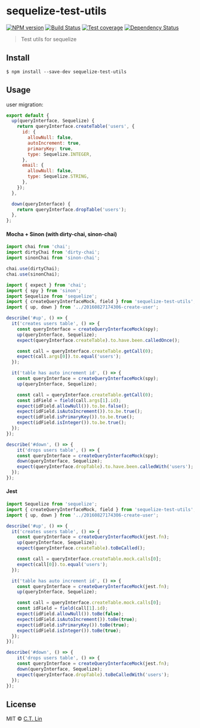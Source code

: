 # sequelize-test-utils

[![NPM version][npm-image]][npm-url]
[![Build Status][travis-image]][travis-url]
[![Test coverage][coveralls-image]][coveralls-url]
[![Dependency Status][david_img]][david_site]

> Test utils for sequelize


## Install

```
$ npm install --save-dev sequelize-test-utils
```

## Usage

user migration:

```js
export default {
  up(queryInterface, Sequelize) {
    return queryInterface.createTable('users', {
      id: {
        allowNull: false,
        autoIncrement: true,
        primaryKey: true,
        type: Sequelize.INTEGER,
      },
      email: {
        allowNull: false,
        type: Sequelize.STRING,
      },
    });
  },

  down(queryInterface) {
    return queryInterface.dropTable('users');
  },
};
```


#### Mocha + Sinon (with dirty-chai, sinon-chai)

```js
import chai from 'chai';
import dirtyChai from 'dirty-chai';
import sinonChai from 'sinon-chai';

chai.use(dirtyChai);
chai.use(sinonChai);
```

```js
import { expect } from 'chai';
import { spy } from 'sinon';
import Sequelize from 'sequelize';
import { createQueryInterfaceMock, field } from 'sequelize-test-utils';
import { up, down } from '../20160827174306-create-user';

describe('#up', () => {
  it('creates users table', () => {
    const queryInterface = createQueryInterfaceMock(spy);
    up(queryInterface, Sequelize);
    expect(queryInterface.createTable).to.have.been.calledOnce();

    const call = queryInterface.createTable.getCall(0);
    expect(call.args[0]).to.equal('users');
  });

  it('table has auto increment id', () => {
    const queryInterface = createQueryInterfaceMock(spy);
    up(queryInterface, Sequelize);

    const call = queryInterface.createTable.getCall(0);
    const idField = field(call.args[1].id);
    expect(idField.allowNull()).to.be.false();
    expect(idField.isAutoIncrement()).to.be.true();
    expect(idField.isPrimaryKey()).to.be.true();
    expect(idField.isInteger()).to.be.true();
  });
});

describe('#down', () => {
    it('drops users table', () => {
    const queryInterface = createQueryInterfaceMock(spy);
    down(queryInterface, Sequelize);
    expect(queryInterface.dropTable).to.have.been.calledWith('users');
  });
});
```


#### Jest

```js
import Sequelize from 'sequelize';
import { createQueryInterfaceMock, field } from 'sequelize-test-utils';
import { up, down } from '../20160827174306-create-user';

describe('#up', () => {
  it('creates users table', () => {
    const queryInterface = createQueryInterfaceMock(jest.fn);
    up(queryInterface, Sequelize);
    expect(queryInterface.createTable).toBeCalled();

    const call = queryInterface.createTable.mock.calls[0];
    expect(call[0]).to.equal('users');
  });

  it('table has auto increment id', () => {
    const queryInterface = createQueryInterfaceMock(jest.fn);
    up(queryInterface, Sequelize);

    const call = queryInterface.createTable.mock.calls[0];
    const idField = field(call[1].id);
    expect(idField.allowNull()).toBe(false);
    expect(idField.isAutoIncrement()).toBe(true);
    expect(idField.isPrimaryKey()).toBe(true);
    expect(idField.isInteger()).toBe(true);
  });
});

describe('#down', () => {
    it('drops users table', () => {
    const queryInterface = createQueryInterfaceMock(jest.fn);
    down(queryInterface, Sequelize);
    expect(queryInterface.dropTable).toBeCalledWith('users');
  });
});
```

## License

MIT © [C.T. Lin](https://github.com/chentsulin/sequelize-test-utils)

[npm-image]: https://badge.fury.io/js/sequelize-test-utils.svg
[npm-url]: https://npmjs.org/package/sequelize-test-utils
[travis-image]: https://travis-ci.org/chentsulin/sequelize-test-utils.svg
[travis-url]: https://travis-ci.org/chentsulin/sequelize-test-utils
[coveralls-image]: https://coveralls.io/repos/chentsulin/sequelize-test-utils/badge.svg?branch=master&service=github
[coveralls-url]: https://coveralls.io/r/chentsulin/sequelize-test-utils?branch=master
[david_img]: https://david-dm.org/chentsulin/sequelize-test-utils.svg
[david_site]: https://david-dm.org/chentsulin/sequelize-test-utils

